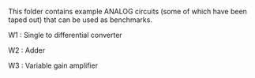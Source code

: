This folder contains example ANALOG circuits (some of which have been taped out) that can be used as benchmarks.

W1 : Single to differential converter

W2 : Adder

W3 : Variable gain amplifier